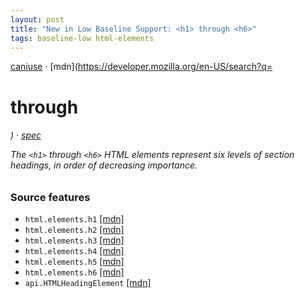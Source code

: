 ```yaml
---
layout: post
title: "New in Low Baseline Support: <h1> through <h6>"
tags: baseline-low html-elements
---
```


[caniuse](https://caniuse.com/?search=headings) · [mdn](https://developer.mozilla.org/en-US/search?q=<h1> through <h6>) · [spec](https://html.spec.whatwg.org/multipage/sections.html#the-h1,-h2,-h3,-h4,-h5,-and-h6-elements)

The `<h1>` through `<h6>` HTML elements represent six levels of section headings, in order of decreasing importance.

### Source features

- ``html.elements.h1`` [[mdn]](https://developer.mozilla.org/en-US/search?q=html.elements.h1)
- ``html.elements.h2`` [[mdn]](https://developer.mozilla.org/en-US/search?q=html.elements.h2)
- ``html.elements.h3`` [[mdn]](https://developer.mozilla.org/en-US/search?q=html.elements.h3)
- ``html.elements.h4`` [[mdn]](https://developer.mozilla.org/en-US/search?q=html.elements.h4)
- ``html.elements.h5`` [[mdn]](https://developer.mozilla.org/en-US/search?q=html.elements.h5)
- ``html.elements.h6`` [[mdn]](https://developer.mozilla.org/en-US/search?q=html.elements.h6)
- ``api.HTMLHeadingElement`` [[mdn]](https://developer.mozilla.org/en-US/search?q=api.HTMLHeadingElement)

